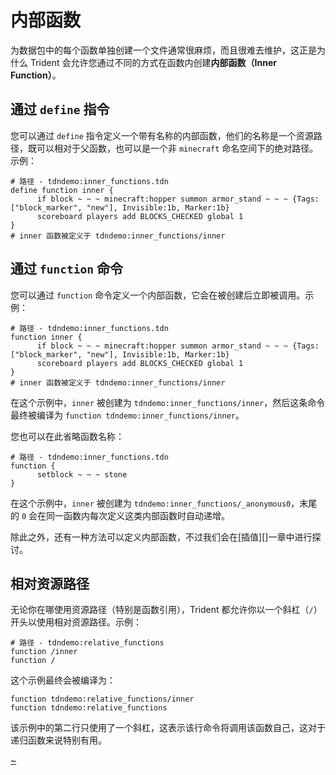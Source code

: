 # 内部函数

为数据包中的每个函数单独创建一个文件通常很麻烦，而且很难去维护，这正是为什么 Trident 会允许您通过不同的方式在函数内创建**内部函数（Inner Function）**。

## 通过 `define` 指令
您可以通过 `define` 指令定义一个带有名称的内部函数，他们的名称是一个资源路径，既可以相对于父函数，也可以是一个非 `minecraft` 命名空间下的绝对路径。示例：

```tdn
# 路径 - tdndemo:inner_functions.tdn
define function inner {
      if block ~ ~ ~ minecraft:hopper summon armor_stand ~ ~ ~ {Tags:["block_marker", "new"], Invisible:1b, Marker:1b}
      scoreboard players add BLOCKS_CHECKED global 1
}
# inner 函数被定义于 tdndemo:inner_functions/inner
```

## 通过 `function` 命令
您可以通过 `function` 命令定义一个内部函数，它会在被创建后立即被调用。示例：

```tdn
# 路径 - tdndemo:inner_functions.tdn
function inner {
      if block ~ ~ ~ minecraft:hopper summon armor_stand ~ ~ ~ {Tags:["block_marker", "new"], Invisible:1b, Marker:1b}
      scoreboard players add BLOCKS_CHECKED global 1
}
# inner 函数被定义于 tdndemo:inner_functions/inner
```

在这个示例中，`inner` 被创建为 `tdndemo:inner_functions/inner`，然后这条命令最终被编译为 `function tdndemo:inner_functions/inner`。

您也可以在此省略函数名称：

```tdn
# 路径 - tdndemo:inner_functions.tdn
function {
      setblock ~ ~ ~ stone
}
```

在这个示例中，`inner` 被创建为 `tdndemo:inner_functions/_anonymous0`，末尾的 `0` 会在同一函数内每次定义这类内部函数时自动递增。
 
除此之外，还有一种方法可以定义内部函数，不过我们会在[插值][]一章中进行探讨。

## 相对资源路径

无论你在哪使用资源路径（特别是函数引用），Trident 都允许你以一个斜杠（`/`）开头以使用相对资源路径。示例：

```tdn
# 路径 - tdndemo:relative_functions
function /inner
function /
```

这个示例最终会被编译为：

```tdn
function tdndemo:relative_functions/inner
function tdndemo:relative_functions
```

该示例中的第二行只使用了一个斜杠，这表示该行命令将调用该函数自己，这对于递归函数来说特别有用。

[~](/~link)